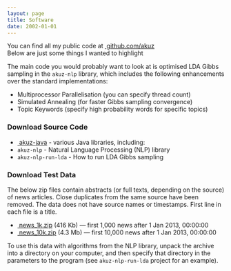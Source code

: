 ```yaml
---
layout: page
title: Software
date: 2002-01-01
---
```


<p class="message">
You can find all my public code at <a href="https://github.com/akuz"><i class="fa fa-github"></i>&nbsp;github.com/akuz</a><br />
Below are just some things I wanted to highlight
</p>

The main code you would probably want to look at is optimised LDA Gibbs sampling in the `akuz-nlp` library, which includes the following enhancements over the standard implementations:

* Multiprocessor Parallelisation (you can specify thread count)
* Simulated Annealing (for faster Gibbs sampling convergence)
* Topic Keywords (specify high probability words for specific topics)

### Download Source Code

* <a href="https://github.com/akuz/akuz-java"><i class="fa fa-github"></i>&nbsp;akuz-java</a> - various Java libraries, including:
 * `akuz-nlp` - Natural Language Processing (NLP) library
 * `akuz-nlp-run-lda` - How to run LDA Gibbs sampling

### Download Test Data

The below zip files contain abstracts (or full texts, depending on the source) of news articles. Close duplicates from the same source have been removed. The data does not have source names or timestamps. First line in each file is a title.

* <a href="{{ site.baseurl }}/media/data/news_1k.zip"><i class="fa fa-file-zip-o"></i>&nbsp;news_1k.zip</a> (416 Kb) — first 1,000 news after 1 Jan 2013, 00:00:00
* <a href="{{ site.baseurl }}/media/data/news_10k.zip"><i class="fa fa-file-zip-o"></i>&nbsp;news_10k.zip</a> (4.3 Mb) — first 10,000 news after 1 Jan 2013, 00:00:00

To use this data with algorithms from the NLP library, unpack the archive into a directory on your computer, and then specify that directory in the parameters to the program (see `akuz-nlp-run-lda` project for an example).

